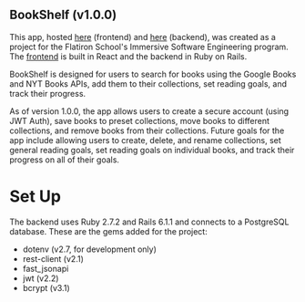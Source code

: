 ## BookShelf (v1.0.0)

This app, hosted [here](https://bookshelf-frontend2.firebaseapp.com/) (frontend) and [here](https://bookshelf-backend2.herokuapp.com/) (backend), was created as a project for the Flatiron School's Immersive Software Engineering program. The [frontend](https://github.com/daveed36/bookshelf-frontend2) is built in React and the backend in Ruby on Rails. 

BookShelf is designed for users to search for books using the Google Books and NYT Books APIs, add them to their collections, set reading goals, and track their progress.

As of version 1.0.0, the app allows users to create a secure account (using JWT Auth), save books to preset collections, move books to different collections, and remove books from their collections. Future goals for the app include allowing users to create, delete, and rename collections, set general reading goals, set reading goals on individual books, and track their progress on all of their goals.

# Set Up
The backend uses Ruby 2.7.2 and Rails 6.1.1 and connects to a PostgreSQL database. These are the gems added for the project:
- dotenv (v2.7, for development only)
- rest-client (v2.1)
- fast_jsonapi
- jwt (v2.2)
- bcrypt (v3.1)
